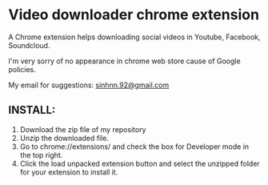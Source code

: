 Video downloader chrome extension
=================================
A Chrome extension helps downloading social videos in Youtube, Facebook, Soundcloud.

I'm very sorry of no appearance in chrome web store cause of Google policies.

My email for suggestions: sinhnn.92@gmail.com

INSTALL:
--------

1. Download the zip file of my repository
2. Unzip the downloaded file.
3. Go to chrome://extensions/ and check the box for Developer mode in the top right.
4. Click the load unpacked extension button and select the unzipped folder for your extension to install it.


